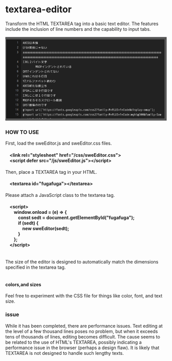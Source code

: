 # textarea-editor
Transform the HTML TEXTAREA tag into a basic text editor. The features include the inclusion of line numbers and the capability to input tabs.

![Screen capture](/images/sweeditor.png)

<h3>HOW TO USE</h3>
First, load the sweEditor.js and sweEditor.css files.
<h4>
	&nbsp;&nbsp;&nbsp;&nbsp;&lt;link rel="stylesheet" href="/css/sweEditor.css"&gt;<br>
	&nbsp;&nbsp;&nbsp;&nbsp;&lt;script defer src="/js/sweEditor.js"&gt;&lt;/script>
</h4>
Then, place a TEXTAREA tag in your HTML.
<h4>
	&nbsp;&nbsp;&nbsp;&nbsp;&lt;textarea id="fugafuga"&gt;&lt;/textarea&gt;
</h4>
Please attach a JavaScript class to the textarea tag.
<h4>
	&nbsp;&nbsp;&nbsp;&nbsp;&lt;script&gt;<br>
	&nbsp;&nbsp;&nbsp;&nbsp;&nbsp;&nbsp;&nbsp;&nbsp;window.onload = (e) => {<br>
	&nbsp;&nbsp;&nbsp;&nbsp;&nbsp;&nbsp;&nbsp;&nbsp;&nbsp;&nbsp;&nbsp;&nbsp;const sedt = document.getElementById("fugafuga");<br>
	&nbsp;&nbsp;&nbsp;&nbsp;&nbsp;&nbsp;&nbsp;&nbsp;&nbsp;&nbsp;&nbsp;&nbsp;if (sedt) {<br>
	&nbsp;&nbsp;&nbsp;&nbsp;&nbsp;&nbsp;&nbsp;&nbsp;&nbsp;&nbsp;&nbsp;&nbsp;&nbsp;&nbsp;&nbsp;&nbsp;new sweEditor(sedt);<br>
	&nbsp;&nbsp;&nbsp;&nbsp;&nbsp;&nbsp;&nbsp;&nbsp;&nbsp;&nbsp;&nbsp;&nbsp;}<br>
	&nbsp;&nbsp;&nbsp;&nbsp;&nbsp;&nbsp;&nbsp;&nbsp;};<br>
	&nbsp;&nbsp;&nbsp;&nbsp;&lt;/script&gt;
</h4>
<br>
The size of the editor is designed to automatically match the dimensions specified in the textarea tag.
<br><br>
<h4>colors,and sizes</h4>
Feel free to experiment with the CSS file for things like color, font, and text size.
  

<h3>issue</h3>
While it has been completed, there are performance issues. Text editing at the level of a few thousand lines poses no problem, but when it exceeds tens of thousands of lines, editing becomes difficult. The cause seems to be related to the use of HTML's TEXTAREA, possibly indicating a performance issue in the browser (perhaps a design flaw). It is likely that TEXTAREA is not designed to handle such lengthy texts.
